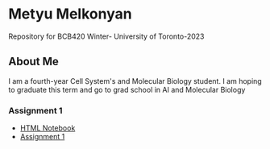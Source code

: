# Metyu Melkonyan
Repository for BCB420 Winter- University of Toronto-2023

 ## About Me
I am a fourth-year Cell System's and Molecular Biology student. I am hoping to graduate this term and go to grad school in AI and Molecular Biology

### Assignment 1
* [HTML Notebook](https://github.com/bcb420-2023/Metyu_Melkonyan/blob/main/Assignment%201/Assignment1.html.html)
* [Assignment 1](https://github.com/bcb420-2023/Metyu_Melkonyan/tree/main/Assignment%201)
